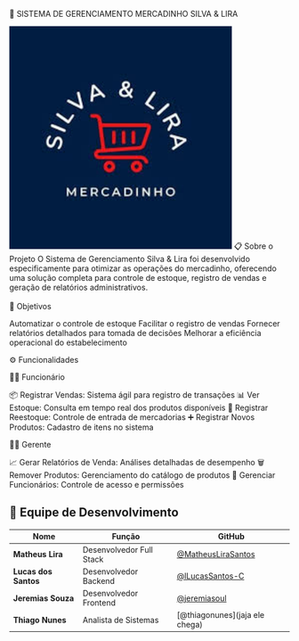 
🛒 SISTEMA DE GERENCIAMENTO
MERCADINHO SILVA & LIRA
  

  <img src="./logo-silva-lira.jpg" alt="Logo Silva & Lira" width="400" />
</div>

</div>
📋 Sobre o Projeto
O Sistema de Gerenciamento Silva & Lira foi desenvolvido especificamente para otimizar as operações do mercadinho, oferecendo uma solução completa para controle de estoque, registro de vendas e geração de relatórios administrativos.<br>
<br>🎯 Objetivos

Automatizar o controle de estoque
Facilitar o registro de vendas
Fornecer relatórios detalhados para tomada de decisões
Melhorar a eficiência operacional do estabelecimento

⚙️ Funcionalidades

👨‍💼 Funcionário

📦 Registrar Vendas: Sistema ágil para registro de transações
📊 Ver Estoque: Consulta em tempo real dos produtos disponíveis
🔄 Registrar Reestoque: Controle de entrada de mercadorias
➕ Registrar Novos Produtos: Cadastro de itens no sistema

👨‍💻 Gerente

📈 Gerar Relatórios de Venda: Análises detalhadas de desempenho
🗑️ Remover Produtos: Gerenciamento do catálogo de produtos
👥 Gerenciar Funcionários: Controle de acesso e permissões

## 👥 Equipe de Desenvolvimento

| Nome | Função | GitHub |
|------|--------|--------|
| **Matheus Lira** | Desenvolvedor Full Stack | [@MatheusLiraSantos]([https://github.com/matheusira](https://github.com/MatheusLiraSantos)) |
| **Lucas dos Santos** | Desenvolvedor Backend | [@lLucasSantos-C]([https://github.com/lucassantos](https://github.com/LucasSantos-C)) |
| **Jeremias Souza** | Desenvolvedor Frontend | [@jeremiasoul]([https://github.com/jeremiassouza](https://github.com/jeremiasoul)) |
| **Thiago Nunes** | Analista de Sistemas | [@thiagonunes](jaja ele chega) |

